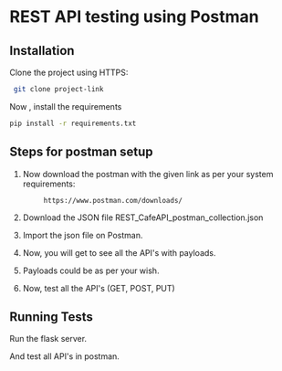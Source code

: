 # REST API testing using Postman




## Installation

Clone the project using HTTPS:

```bash
 git clone project-link
```

Now , install the requirements

```bash
pip install -r requirements.txt
```

## Steps for postman setup

1. Now download the postman with the given link as per your system requirements:

            https://www.postman.com/downloads/

2. Download the JSON file REST_CafeAPI_postman_collection.json 
3. Import the json file on Postman.
4. Now, you will get to see all the API's with payloads.
5. Payloads could be as per your wish.
6. Now, test all the API's (GET, POST, PUT)
## 

## Running Tests

Run the flask server.

And test all API's in postman.


